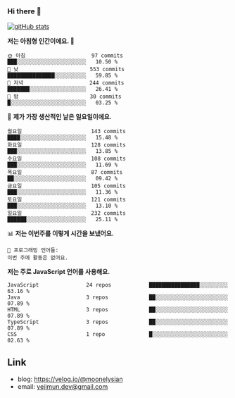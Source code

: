 ### Hi there 👋

<!--
**moonelysian/moonelysian** is a ✨ _special_ ✨ repository because its `README.md` (this file) appears on your GitHub profile.

Here are some ideas to get you started:

- 🔭 I’m currently working on ...
- 🌱 I’m currently learning ...
- 👯 I’m looking to collaborate on ...
- 🤔 I’m looking for help with ...
- 💬 Ask me about ...
- 📫 How to reach me: ...
- 😄 Pronouns: ...
- ⚡ Fun fact: ...
-->

<!-- [![wakatime stats](https://github-readme-stats.vercel.app/api/wakatime?username=moonelysian)](https://github.com/anuraghazra/github-readme-stats) -->

[![gitHub stats](https://github-readme-stats.vercel.app/api?username=moonelysian&show_icons=true)](https://github.com/anuraghazra/github-readme-stats)

<!--START_SECTION:waka-->
**저는 아침형 인간이에요. 🐤** 

```text
🌞 아침                     97 commits          ███░░░░░░░░░░░░░░░░░░░░░░   10.50 % 
🌆 낮　                     553 commits         ███████████████░░░░░░░░░░   59.85 % 
🌃 저녁                     244 commits         ███████░░░░░░░░░░░░░░░░░░   26.41 % 
🌙 밤　                     30 commits          █░░░░░░░░░░░░░░░░░░░░░░░░   03.25 % 
```
📅 **제가 가장 생산적인 날은 일요일이에요.** 

```text
월요일                      143 commits         ████░░░░░░░░░░░░░░░░░░░░░   15.48 % 
화요일                      128 commits         ███░░░░░░░░░░░░░░░░░░░░░░   13.85 % 
수요일                      108 commits         ███░░░░░░░░░░░░░░░░░░░░░░   11.69 % 
목요일                      87 commits          ██░░░░░░░░░░░░░░░░░░░░░░░   09.42 % 
금요일                      105 commits         ███░░░░░░░░░░░░░░░░░░░░░░   11.36 % 
토요일                      121 commits         ███░░░░░░░░░░░░░░░░░░░░░░   13.10 % 
일요일                      232 commits         ██████░░░░░░░░░░░░░░░░░░░   25.11 % 
```


📊 **저는 이번주를 이렇게 시간을 보냈어요.** 

```text
💬 프로그래밍 언어들: 
이번 주에 활동은 없어요.
```

**저는 주로 JavaScript 언어를 사용해요.** 

```text
JavaScript               24 repos            ████████████████░░░░░░░░░   63.16 % 
Java                     3 repos             ██░░░░░░░░░░░░░░░░░░░░░░░   07.89 % 
HTML                     3 repos             ██░░░░░░░░░░░░░░░░░░░░░░░   07.89 % 
TypeScript               3 repos             ██░░░░░░░░░░░░░░░░░░░░░░░   07.89 % 
CSS                      1 repo              █░░░░░░░░░░░░░░░░░░░░░░░░   02.63 % 
```




<!--END_SECTION:waka-->


## Link
- blog: https://velog.io/@moonelysian
- email: yejimun.dev@gmail.com
